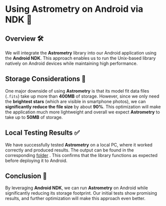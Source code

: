 ﻿
# Using Astrometry on Android via NDK 📱

## Overview 🛠️

We will integrate the **Astrometry** library into our Android application using the **Android NDK**. This approach enables us to run the Unix-based library natively on Android devices while maintaining high performance.

## Storage Considerations 💾

One major downside of using **Astrometry** is that its model fit data files (`.fits`) take up more than **400MB** of storage. However, since we only need the **brightest stars** (which are visible in smartphone photos), we can **significantly reduce the file size** by about **90%**. This optimization will make the application much more lightweight and overall we expect  **Astrometry** to take up to **50MB** of storage.

## Local Testing Results ✅

We have successfully tested **Astrometry** on a local PC, where it worked correctly and produced results. The output can be found in the corresponding [folder](https://github.com/DanLyss/AstroNavigation/tree/main/artifacts/Astrometry%20guide) . This confirms that the library functions as expected before deploying it to Android.


## Conclusion 🎯

By leveraging **Android NDK**, we can run **Astrometry** on Android while significantly reducing its storage footprint. Our initial tests show promising results, and further optimization will make this approach even better.


